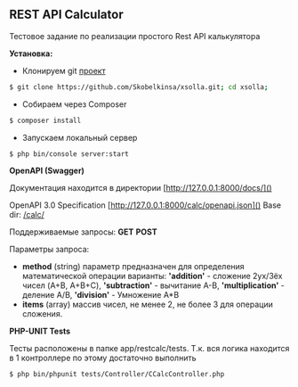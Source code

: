 ## REST API Calculator

Тестовое задание по реализации простого Rest API калькулятора

**Установка:**

 - Клонируем git [проект](https://github.com/Skobelkinsa/xsolla)
```sh
$ git clone https://github.com/Skobelkinsa/xsolla.git; cd xsolla;
```
 - Собираем через Composer
```sh
$ composer install
```
 - Запускаем локальный сервер
```sh
$ php bin/console server:start
```

**OpenAPI (Swagger)**

Документация находится в директории [http://127.0.0.1:8000/docs/]()

OpenAPI 3.0 Specification [http://127.0.0.1:8000/calc/openapi.json]()
Base dir: [/calc/](http://127.0.0.1:8000/calc/)

Поддерживаемые запросы: **GET** **POST**

Параметры запроса: 

 - **method** (string)
 параметр предназначен для определения математической операции варианты: 
 **'addition'** - сложение 2ух/3ёх чисел (A+B, A+B+C), 
 **'subtraction'** - вычитание A-B, 
 **'multiplication'** - деление A/B, 
 **'division'** - Умножение A*B
 - **items** (array) массив чисел, не менее 2, не более 3 для операции сложения.

**PHP-UNIT Tests**

Тесты расположены в папке app/restcalc/tests. Т.к. вся логика находится в 1 контроллере по этому достаточно выполнить
```sh
$ php bin/phpunit tests/Controller/СCalcController.php
```